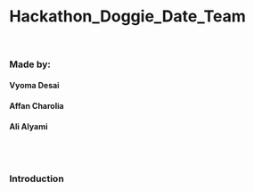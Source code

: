 # Hackathon_Doggie_Date_Team
</br>

### Made by:
#### Vyoma Desai
#### Affan Charolia
#### Ali Alyami
</br>
</br>

### Introduction
